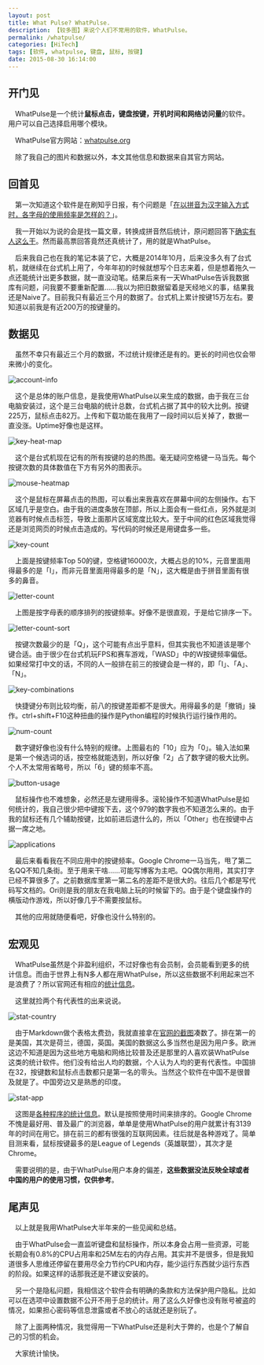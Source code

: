 ```yaml
---
layout: post
title: What Pulse? WhatPulse.
description: 【较多图】来说个人们不常用的软件，WhatPulse。
permalink: /whatpulse/
categories: [HiTech]
tags: [软件, whatpulse, 键盘, 鼠标, 按键]
date: 2015-08-30 16:14:00
--- 
```


## 开门见

　WhatPulse是一个统计**鼠标点击，键盘按键，开机时间和网络访问量**的软件。用户可以自己选择启用哪个模块。

　WhatPulse官方网站：[whatpulse.org](http://whatpulse.org/)

　除了我自己的图片和数据以外，本文其他信息和数据来自其官方网站。

## 回首见

　第一次知道这个软件是在刷知乎日报，有个问题是「[在以拼音为汉字输入方式时，各字母的使用频率是怎样的？](http://daily.zhihu.com/story/4213946)」。

　我一开始以为说的会是找一篇文章，转换成拼音然后统计，原问题回答下[确实有人这么干](http://www.zhihu.com/question/23111438)。然而最高票回答竟然还真统计了，用的就是WhatPulse。

　后来我自己也在我的笔记本装了它，大概是2014年10月，后来没多久有了台式机，就继续在台式机上用了，今年年初的时候就想写个日志来着，但是想着拖久一点还能统计出更多数据，就一直没动笔。结果后来有一天WhatPulse告诉我数据库有问题，问我要不要重新配置……我以为把旧数据留着是天经地义的事，结果我还是Naive了。目前我只有最近三个月的数据了。台式机上累计按键15万左右。要知道以前我是有近200万的按键量的。

## 数据见

　虽然不幸只有最近三个月的数据，不过统计规律还是有的。更长的时间也仅会带来微小的变化。

![account-info]({{site.img-hosting}}/Pic4Post/whatpulse/account-info.jpg "账户信息")

　这个是总体的账户信息，是我使用WhatPulse以来生成的数据，由于我在三台电脑安装过，这个是三台电脑的统计总数，台式机占据了其中的较大比例。按键225万，鼠标点击82万。上传和下载功能在我用了一段时间以后关掉了，数据一直没涨。Uptime好像也是这样。

![key-heat-map]({{site.img-hosting}}/Pic4Post/whatpulse/key-heat-map.jpg "键盘区热图")

　这个是台式机现在记有的所有按键的总的热图。毫无疑问空格键一马当先。每个按键次数的具体数值在下方有另外的图表示。

![mouse-heatmap]({{site.img-hosting}}/Pic4Post/whatpulse/mouse-heatmap.jpg "鼠标点击热图")

　这个是鼠标在屏幕点击的热图，可以看出来我喜欢在屏幕中间的左侧操作。右下区域几乎是空白。由于我的进度条放在顶部，所以上面会有一些红点，另外就是浏览器有时候点击标签，导致上面那片区域宽度比较大。至于中间的红色区域我觉得还是浏览网页的时候点击造成的。写代码的时候还是用键盘多一些。

![key-count]({{site.img-hosting}}/Pic4Post/whatpulse/key-count.jpg "按键数Top 50")

　上面是按键频率Top 50的键，空格键16000次，大概占总的10%，元音里面用得最多的是「I」，而非元音里面用得最多的是「N」，这大概是由于拼音里面有很多的鼻音。

![letter-count]({{site.img-hosting}}/Pic4Post/whatpulse/letter-count.jpg "按字母顺序排列")

　上图是按字母表的顺序排列的按键频率。好像不是很直观，于是给它排序一下。

![letter-count-sort]({{site.img-hosting}}/Pic4Post/whatpulse/letter-count-sort.jpg "以按键次数排列")

　按键次数最少的是「Q」，这个可能有点出乎意料，但其实我也不知道该是哪个键合适。由于很少在台式机玩FPS和赛车游戏，「WASD」中的W按键频率偏低。如果经常打中文的话，不同的人一般排在前三的按键会是一样的，即「I」、「A」、「N」。

![key-combinations]({{site.img-hosting}}/Pic4Post/whatpulse/key-combinations.jpg "按键组合频率")

　快捷键分布则比较均衡，前八的按键差距都不是很大。用得最多的是「撤销」操作。ctrl+shift+F10这种扭曲的操作是Python编程的时候执行运行操作用的。

![num-count]({{site.img-hosting}}/Pic4Post/whatpulse/num-count.jpg "数字键频率")

　数字键好像也没有什么特别的规律。上图最右的「10」应为「0」。输入法如果是第一个候选词的话，按空格就能选到，所以好像「2」占了数字键的极大比例。个人不太常用省略号，所以「6」键的频率不高。

![button-usage]({{site.img-hosting}}/Pic4Post/whatpulse/button-usage.jpg "鼠标各键点击次数")

　鼠标操作也不难想象，必然还是左键用得多。滚轮操作不知道WhatPulse是如何统计的，我自己很少把中键按下去，这个979的数字我也不知道怎么来的。由于我的鼠标还有几个辅助按键，比如前进后退什么的，所以「Other」也在按键中占据一席之地。

![applications]({{site.img-hosting}}/Pic4Post/whatpulse/applications.jpg "不同应用的按键次数分布")

　最后来看看我在不同应用中的按键频率。Google Chrome一马当先，甩了第二名QQ不知几条街。至于用来干啥……可能写博客为主吧。QQ偶尔用用，其实打字已经不算很多了。之前数据库里第一第二名的差距不是很大的。往后几个都是写代码写文档的。Ori则是我的朋友在我电脑上玩的时候留下的。由于是个键盘操作的横版动作游戏，所以好像几乎不需要按鼠标。

　其他的应用就随便看吧，好像也没什么特别的。

## 宏观见

　WhatPulse虽然是个非盈利组织，不过好像也有会员制，会员能看到更多的统计信息。而由于世界上有N多人都在用WhatPulse，所以这些数据不利用起来岂不是浪费了？所以官网还有相应的[统计信息](http://whatpulse.org/stats/)。

　这里就捡两个有代表性的出来说说。

![stat-country]({{site.img-hosting}}/Pic4Post/whatpulse/stat-country.jpg "各国输入数据统计")

　由于Markdown做个表格太费劲，我就直接拿在[官网的截图](http://whatpulse.org/stats/countries/input/)凑数了。排在第一的是美国，其次是荷兰，德国，英国。美国的数据这么多当然也是因为用户多。欧洲这边不知道是因为这些地方电脑和网络比较普及还是那里的人喜欢装WhatPulse这类的统计软件。他们没有给出人均的数据，个人认为人均的更有代表性。中国排在32，按键数和鼠标点击数都只是第一名的零头。当然这个软件在中国不是很普及就是了。中国旁边又是熟悉的印度。

![stat-app]({{site.img-hosting}}/Pic4Post/whatpulse/stat-app.jpg "应用统计")

　这图是[各种程序的统计信息](http://whatpulse.org/stats/apps/)。默认是按照使用时间来排序的。Google Chrome不愧是最好用、普及最广的浏览器，单单是使用WhatPulse的用户就累计有3139年的时间在用它。排在前三的都有很强的互联网因素。往后就是各种游戏了。简单目测来看，鼠标按键最多的是League of Legends（英雄联盟），其次才是Chrome。

　需要说明的是，由于WhatPulse用户本身的偏差，**这些数据没法反映全球或者中国的用户的使用习惯，仅供参考**。

## 尾声见

　以上就是我用WhatPulse大半年来的一些见闻和总结。

　由于WhatPulse会一直监听键盘和鼠标操作，所以本身会占用一些资源，可能长期会有0.8%的CPU占用率和25M左右的内存占用。其实并不是很多，但是我知道很多人思维还停留在要用尽全力节约CPU和内存，能少运行东西就少运行东西的阶段。如果这样的话那我还是不建议安装的。

　另一个是隐私问题，我相信这个软件会有明确的条款和方法保护用户隐私。比如可以在选项中设置数据不公开不用于总的统计。用了这么久好像也没有账号被盗的情况，如果担心密码等信息泄露或者不放心的话就还是别玩了。

　除了上面两种情况，我觉得用一下WhatPulse还是利大于弊的，也是个了解自己的习惯的机会。

　大家统计愉快。
